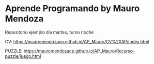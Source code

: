 # Aprende Programando by Mauro Mendoza
Repositorio ejemplo dia martes, turno noche

CV: https://mauromendozacp.github.io/AP_Mauro/CV%20AP/index.html

PUZZLE: https://mauromendozacp.github.io/AP_Mauro/Recurso-puzzle/juego.html
